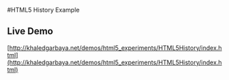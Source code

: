 #HTML5 History Example

## Live Demo
[http://khaledgarbaya.net/demos/html5_experiments/HTML5History/index.html](http://khaledgarbaya.net/demos/html5_experiments/HTML5History/index.html)